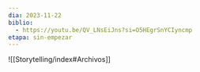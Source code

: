 ```yaml
---
dia: 2023-11-22
biblio:
  - https://youtu.be/QV_LNsEiJns?si=O5HEgrSnYCIyncmp
etapa: sin-empezar
---
```









![[Storytelling/index#Archivos]]